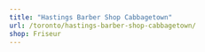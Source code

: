 ```yaml
---
title: "Hastings Barber Shop Cabbagetown"
url: /toronto/hastings-barber-shop-cabbagetown/
shop: Friseur
---
```

